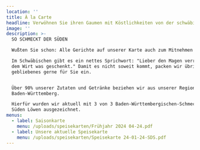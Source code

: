 ```yaml
---
location: ''
title: À la Carte
headline: Verwöhnen Sie ihren Gaumen mit Köstlichkeiten von der schwäbischen Alb
image: ''
description: >-
  SO SCHMECKT DER SÜDEN

  Wußten Sie schon: Alle Gerichte auf unserer Karte auch zum Mitnehmen!

  Im Schwäbischen gibt es ein nettes Sprichwort: "Lieber den Magen verrenkt als
  dem Wirt was geschenkt." Damit es nicht soweit kommt, packen wir übrig
  gebliebenes gerne für Sie ein.


  Über 90% unserer Zutaten und Getränke beziehen wir aus unserer Region bzw. aus
  Baden-Württemberg.

  Hierfür wurden wir aktuell mit 3 von 3 Baden-Württembergischen-Schmeck den
  Süden Löwen ausgezeichnet.
menus:
  - label: Saisonkarte
    menu: /uploads/speisekarten/Frühjahr 2024 04-24.pdf
  - label: Unsere aktuelle Speisekarte
    menu: /uploads/speisekarten/Speisekarte 24-01-24-SDS.pdf
---
```


